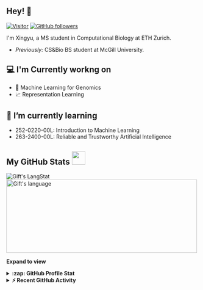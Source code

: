 
<!--
**xingyu617/xingyu617** is a ✨ _special_ ✨ repository because its `README.md` (this file) appears on your GitHub profile.

Here are some ideas to get you started:

- 🔭 I’m currently working on ...
- 🌱 I’m currently learning ...
- 👯 I’m looking to collaborate on ...
- 🤔 I’m looking for help with ...
- 💬 Ask me about ...
- 📫 How to reach me: ...
- 😄 Pronouns: ...
- ⚡ Fun fact: ...
-->
<h2>Hey! 👋</h2>

[![Visitor](https://visitor-badge.laobi.icu/badge?page_id=xingyu617.xingyu617)](https://github.com/xingyu617) [![GitHub followers](https://img.shields.io/github/followers/laxmena.svg?style=social&label=Follow)](https://github.com/xingyu617?tab=followers)

I'm Xingyu, a MS student in Computational Biology at ETH Zurich.

- <i>Previously:</i> CS&Bio BS student at McGill University.

<h2>💻 I'm Currently workng on</h2>

- 🧬 Machine Learning for Genomics
- 📈 Representation Learning

<h2>🌱 I’m currently learning</h2>

- 252-0220-00L:  Introduction to Machine Learning
- 263-2400-00L:  Reliable and Trustworthy Artificial Intelligence

 <!-- GitHub section -->

 ##  My GitHub Stats <img src = "https://i.pinimg.com/originals/65/c4/f4/65c4f452571be1261e9c623f7da488ac.gif" width = 35px> 
 
 <div>
   <img align="center" src="https://github-readme-streak-stats.herokuapp.com/?user=xingyu617" alt="Gift's LangStat" />
  <img align="center" src="https://github-readme-stats.vercel.app/api/top-langs?username=xingyu617&langs_count=10&show_icons=true&locale=en&layout=compact&theme=light" alt="Gift's language" height="192px"  width="500px"/>
</div>

**Expand to view**
<details>
  <summary><b>:zap: GitHub Profile Stat</b></summary>
  <img src="https://github-readme-stats.anuraghazra1.vercel.app/api?username=xingyu617&show_icons=true" />
</details>
<details>
  <summary><b>⚡ Recent GitHub Activity</b></summary>
  <br/>
   <a href="https://github.com/xingyu617/"><img alt="Gift' Activity Graph" src="https://activity-graph.herokuapp.com/graph?username=xingyu617&custom_title=Gift's%20Contribution%20Graph&theme=react-dark" /></a>
  <br/>
</details>
<!-- GitHub section: END -->
